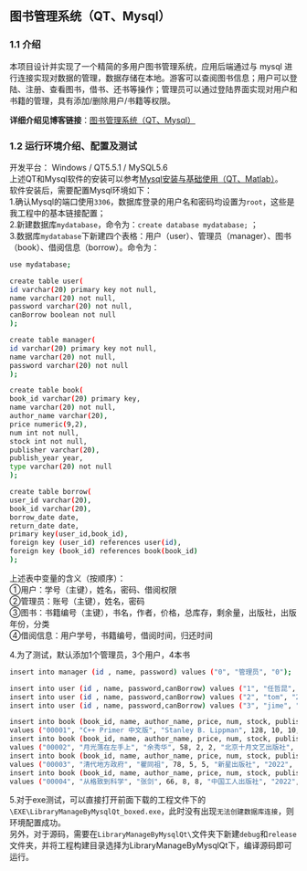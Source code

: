 ## 图书管理系统（QT、Mysql）

### 1.1 介绍

本项目设计并实现了一个精简的多用户图书管理系统，应用后端通过与 mysql 进行连接实现对数据的管理，数据存储在本地。游客可以查阅图书信息；用户可以登陆、注册、查看图书，借书、还书等操作；管理员可以通过登陆界面实现对用户和书籍的管理，具有添加/删除用户/书籍等权限。

**详细介绍见博客链接**：[图书管理系统（QT、Mysql）](https://zhekunren.github.io/archives/2ce88c53.html)

### 1.2 运行环境介绍、配置及测试

开发平台： Windows / QT5.5.1 / MySQL5.6     
上述QT和Mysql软件的安装可以参考[Mysql安装与基础使用（QT、Matlab）](/archives/4fd3c7f0.html)。   
软件安装后，需要配置Mysql环境如下：      
1.确认Mysql的端口使用`3306`，数据库登录的用户名和密码均设置为`root`，这些是我工程中的基本链接配置；     
2.新建数据库`mydatabase`，命令为：`create database mydatabase;` ；          
3.数据库`mydatabase`下新建四个表格：用户（user）、管理员（manager）、图书（book）、借阅信息（borrow）。命令为：     
```bash
use mydatabase;

create table user(
id varchar(20) primary key not null,
name varchar(20) not null,
password varchar(20) not null,
canBorrow boolean not null
);

create table manager(
id varchar(20) primary key not null,
name varchar(20) not null,
password varchar(20) not null
);

create table book(
book_id varchar(20) primary key,
name varchar(20) not null,
author_name varchar(20),
price numeric(9,2),
num int not null,
stock int not null,
publisher varchar(20),
publish_year year,
type varchar(20) not null
);

create table borrow(
user_id varchar(20),
book_id varchar(20),
borrow_date date,
return_date date,
primary key(user_id,book_id),
foreign key (user_id) references user(id),
foreign key (book_id) references book(book_id)
);
```
上述表中变量的含义（按顺序）：    
①用户：学号（主键），姓名，密码、借阅权限     
②管理员：账号（主键），姓名，密码      
③图书：书籍编号（主键），书名，作者，价格，总库存，剩余量，出版社，出版年份，分类     
④借阅信息：用户学号，书籍编号，借阅时间，归还时间    

4.为了测试，默认添加1个管理员，3个用户，4本书    
```bash
insert into manager (id , name, password) values ("0", "管理员", "0");

insert into user (id , name, password,canBorrow) values ("1", "任哲昆", "1",true);
insert into user (id , name, password,canBorrow) values ("2", "tom", "2",true);
insert into user (id , name, password,canBorrow) values ("3", "jime", "3",false);

insert into book (book_id, name, author_name, price, num, stock, publisher, publish_year, type) 
values ("00001", "C++ Primer 中文版", "Stanley B. Lippman", 128, 10, 10, "电子工业出版社", "2013", "计算机类");
insert into book (book_id, name, author_name, price, num, stock, publisher, publish_year, type) 
values ("00002", "月光落在左手上", "余秀华", 58, 2, 2, "北京十月文艺出版社", "2020", "文学类");
insert into book (book_id, name, author_name, price, num, stock, publisher, publish_year, type) 
values ("00003", "清代地方政府", "瞿同祖", 78, 5, 5, "新星出版社", "2022", "历史类");
insert into book (book_id, name, author_name, price, num, stock, publisher, publish_year, type) 
values ("00004", "从格致到科学", "张剑", 66, 8, 8, "中国工人出版社", "2022", "哲学类");
```

5.对于exe测试，可以直接打开前面下载的工程文件下的`\EXE\LibraryManageByMysqlQt_boxed.exe`，此时没有出现`无法创建数据库连接`，则环境配置成功。   
另外，对于源码，需要在`LibraryManageByMysqlQt\`文件夹下新建`debug`和`release`文件夹，并将工程构建目录选择为LibraryManageByMysqlQt下，编译源码即可运行。
